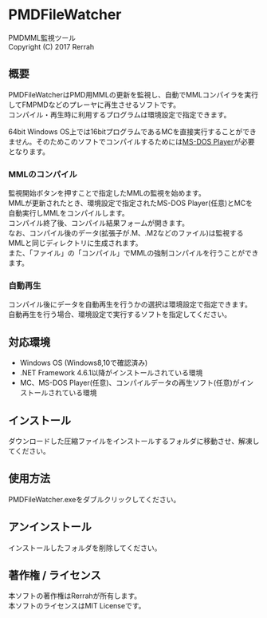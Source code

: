 # PMDFileWatcher
PMDMML監視ツール  
Copyright (C) 2017 Rerrah

## 概要
PMDFileWatcherはPMD用MMLの更新を監視し、自動でMMLコンパイラを実行してFMPMDなどのプレーヤに再生させるソフトです。  
コンパイル・再生時に利用するプログラムは環境設定で指定できます。  
  
64bit Windows OS上では16bitプログラムであるMCを直接実行することができません。そのためこのソフトでコンパイルするためには[MS-DOS Player](http://takeda-toshiya.my.coocan.jp/msdos/)が必要となります。

### MMLのコンパイル
監視開始ボタンを押すことで指定したMMLの監視を始めます。  
MMLが更新されたとき、環境設定で指定されたMS-DOS Player(任意)とMCを自動実行しMMLをコンパイルします。  
コンパイル終了後、コンパイル結果フォームが開きます。  
なお、コンパイル後のデータ(拡張子が.M、.M2などのファイル)は監視するMMLと同じディレクトリに生成されます。  
また、「ファイル」の「コンパイル」でMMLの強制コンパイルを行うことができます。

### 自動再生
コンパイル後にデータを自動再生を行うかの選択は環境設定で指定できます。  
自動再生を行う場合、環境設定で実行するソフトを指定してください。

## 対応環境
* Windows OS (Windows8,10で確認済み)
* .NET Framework 4.6.1以降がインストールされている環境
* MC、MS-DOS Player(任意)、コンパイルデータの再生ソフト(任意)がインストールされている環境

## インストール
ダウンロードした圧縮ファイルをインストールするフォルダに移動させ、解凍してください。

## 使用方法
PMDFileWatcher.exeをダブルクリックしてください。

## アンインストール
インストールしたフォルダを削除してください。

## 著作権 / ライセンス
本ソフトの著作権はRerrahが所有します。  
本ソフトのライセンスはMIT Licenseです。
